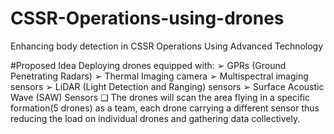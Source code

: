 # CSSR-Operations-using-drones
Enhancing body detection in CSSR Operations Using Advanced Technology

#Proposed Idea
Deploying drones equipped with:
 ➢ GPRs (Ground Penetrating Radars)
 ➢ Thermal Imaging camera
 ➢ Multispectral imaging sensors
 ➢ LiDAR (Light Detection and Ranging) sensors
 ➢ Surface Acoustic Wave (SAW) Sensors
❑ The drones will scan the area flying in a specific formation(5 drones) as a team, each drone carrying a different sensor thus reducing the load on individual drones and gathering data collectively.
